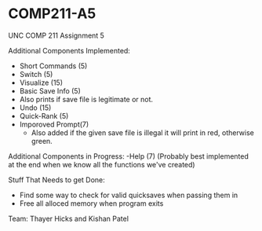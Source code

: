 # COMP211-A5
UNC COMP 211 Assignment 5

Additional Components Implemented:
-  Short Commands (5)
-  Switch (5)
-  Visualize (15)
-  Basic Save Info (5)
  - Also prints if save file is legitimate or not.
-  Undo (15)
-  Quick-Rank (5)
-  Imporoved Prompt(7)
    - Also added if the given save file is illegal it will print in red, otherwise green. 


Additional Components in Progress:
  -Help (7) (Probably best implemented at the end when we know all the functions we've created)
  
Stuff That Needs to get Done:
-  Find some way to check for valid quicksaves when passing them in
-  Free all alloced memory when program exits

Team: Thayer Hicks and Kishan Patel
